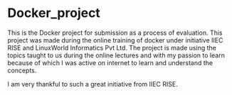# Docker_project
This is the Docker project for submission as a process of evaluation.
This project was made during the online training of docker under initiative IIEC RISE and 
LinuxWorld Informatics Pvt Ltd. The project is made using the topics taught to us during the online lectures and with my passion to learn because of which I was active on internet to learn and understand the concepts. 

I am very thankful to such a great initiative from IIEC RISE.
